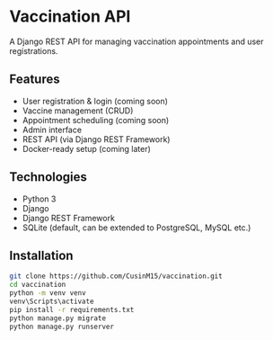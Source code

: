 # Vaccination API

A Django REST API for managing vaccination appointments and user registrations.

## Features

- User registration & login (coming soon)
- Vaccine management (CRUD)
- Appointment scheduling (coming soon)
- Admin interface
- REST API (via Django REST Framework)
- Docker-ready setup (coming later)

## Technologies

- Python 3
- Django
- Django REST Framework
- SQLite (default, can be extended to PostgreSQL, MySQL etc.)

## Installation

```bash
git clone https://github.com/CusinM15/vaccination.git
cd vaccination
python -m venv venv
venv\Scripts\activate
pip install -r requirements.txt
python manage.py migrate
python manage.py runserver
